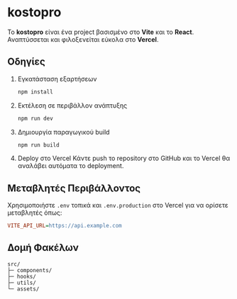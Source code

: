 # kostopro

Το **kostopro** είναι ένα project βασισμένο στο **Vite** και το **React**. Αναπτύσσεται και φιλοξενείται εύκολα στο **Vercel**.

## Οδηγίες

1. Εγκατάσταση εξαρτήσεων
   ```bash
   npm install
   ```
2. Εκτέλεση σε περιβάλλον ανάπτυξης
   ```bash
   npm run dev
   ```
3. Δημιουργία παραγωγικού build
   ```bash
   npm run build
   ```
4. Deploy στο Vercel
   Κάντε push το repository στο GitHub και το Vercel θα αναλάβει αυτόματα το deployment.

## Μεταβλητές Περιβάλλοντος

Χρησιμοποιήστε `.env` τοπικά και `.env.production` στο Vercel για να ορίσετε μεταβλητές όπως:

```ini
VITE_API_URL=https://api.example.com
```

## Δομή Φακέλων

```
src/
├─ components/
├─ hooks/
├─ utils/
└─ assets/
```
